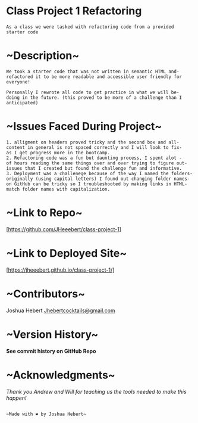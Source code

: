 # Class Project 1 Refactoring
    As a class we were tasked with refactoring code from a provided starter code 

# ~Description~
    We took a starter code that was not written in semantic HTML and-
    refactored it to be more readable and accessible user friendly for everyone!

    Personally I rewrote all code to get practice in what we will be-
    doing in the future. (this proved to be more of a challenge than I anticipated)


# ~Issues Faced During Project~
    1. alligment on headers proved tricky and the second box and all- 
    content in general is not spaced correctly and I will look to fix- 
    as I get progress more in the bootcamp.
    2. Refactoring code was a fun but daunting process, I spent alot -
    of hours reading the same things over and over trying to figure out-
    issues that I created but found the challenge fun and informative.
    3. Deployment was a challenege because of the way I named the folders- 
    originally (using capital letters) I found out changing folder names-
    on GitHub can be tricky so I troubleshooted by making links in HTML- 
    match folder names with capitalization.

# ~Link to Repo~
[https://github.com/JHeeebert/class-project-1]

# ~Link to Deployed Site~
[https://jheeebert.github.io/class-project-1/]

# ~Contributors~
Joshua Hebert
Jhebertcocktails@gmail.com

# ~Version History~
**See commit history on GitHub Repo**

# ~Acknowledgments~
*Thank you Andrew and Will for teaching us the tools needed to make this happen!*

                                                                                        ~Made with ❤️ by Joshua Hebert~                      